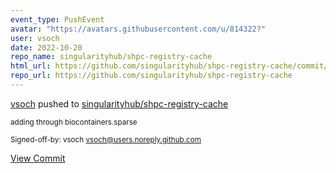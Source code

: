 ```yaml
---
event_type: PushEvent
avatar: "https://avatars.githubusercontent.com/u/814322?"
user: vsoch
date: 2022-10-20
repo_name: singularityhub/shpc-registry-cache
html_url: https://github.com/singularityhub/shpc-registry-cache/commit/d3c3d49ac74309d063b15a705818faab49733f0e
repo_url: https://github.com/singularityhub/shpc-registry-cache
---
```


<a href='https://github.com/vsoch' target='_blank'>vsoch</a> pushed to <a href='https://github.com/singularityhub/shpc-registry-cache' target='_blank'>singularityhub/shpc-registry-cache</a>

<small>adding through biocontainers.sparse

Signed-off-by: vsoch <vsoch@users.noreply.github.com></small>

<a href='https://github.com/singularityhub/shpc-registry-cache/commit/d3c3d49ac74309d063b15a705818faab49733f0e' target='_blank'>View Commit</a>
